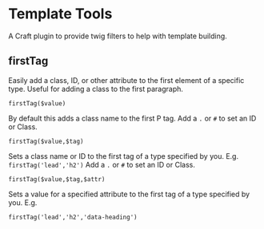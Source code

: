 # Template Tools

A Craft plugin to provide twig filters to help with template building.



## firstTag

Easily add a class, ID, or other attribute to the first element of a specific type. Useful for adding a class to the first paragraph.

```
firstTag($value)
```

By default this adds a class name to the first P tag.
Add a `.` or `#` to set an ID or Class.


```
firstTag($value,$tag)
```

Sets a class name or ID to the first tag of a type specified by you. E.g. `firstTag('lead','h2')`
Add a `.` or `#` to set an ID or Class.


```
firstTag($value,$tag,$attr)
```

Sets a value for a specified attribute to the first tag of a type specified by you. E.g.
```
firstTag('lead','h2','data-heading')
```

